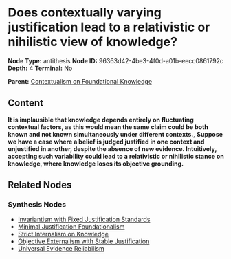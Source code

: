 # Does contextually varying justification lead to a relativistic or nihilistic view of knowledge?

**Node Type:** antithesis
**Node ID:** 96363d42-4be3-4f0d-a01b-eecc0861792c
**Depth:** 4
**Terminal:** No

**Parent:** [Contextualism on Foundational Knowledge](contextualism-on-foundational-knowledge-synthesis-5b933c4c-335b-4f36-b546-09537100d092.md)

## Content

**It is implausible that knowledge depends entirely on fluctuating contextual factors, as this would mean the same claim could be both known and not known simultaneously under different contexts.**, **Suppose we have a case where a belief is judged justified in one context and unjustified in another, despite the absence of new evidence. Intuitively, accepting such variability could lead to a relativistic or nihilistic stance on knowledge, where knowledge loses its objective grounding.**

## Related Nodes

### Synthesis Nodes

- [Invariantism with Fixed Justification Standards](invariantism-with-fixed-justification-standards-synthesis-832bc1fb-7727-49f3-8ab3-46fc371bd014.md)
- [Minimal Justification Foundationalism](minimal-justification-foundationalism-synthesis-c644f6d0-1796-4626-baa2-9b1f61e7ead4.md)
- [Strict Internalism on Knowledge](strict-internalism-on-knowledge-synthesis-2382284f-1529-4745-9fe9-d5633ebdec3f.md)
- [Objective Externalism with Stable Justification](objective-externalism-with-stable-justification-synthesis-c965b945-3f9e-402b-af1a-8f6abf8fcac5.md)
- [Universal Evidence Reliabilism](universal-evidence-reliabilism-synthesis-2ac62cee-c83f-4d45-9d71-2237e527926b.md)
